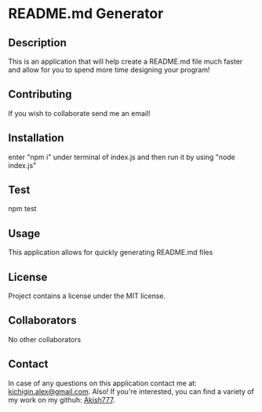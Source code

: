 # README.md Generator

## Description
  This is an application that will help create a README.md file much faster and allow for you to spend more time designing your program!

## Contributing
  If you wish to collaborate send me an email!

## Installation
  enter "npm i" under terminal of index.js and then run it by using "node index.js"

## Test
  npm test

## Usage
  This application allows for quickly generating README.md files
  
## License
Project contains a license under the MIT license.

## Collaborators
  No other collaborators

## Contact
  In case of any questions on this application contact me at: kichigin.alex@gmail.com. 
  Also! If you're interested, you can find a variety of my work on my githuh: [Akish777](https://github.com/Akish777/).
  